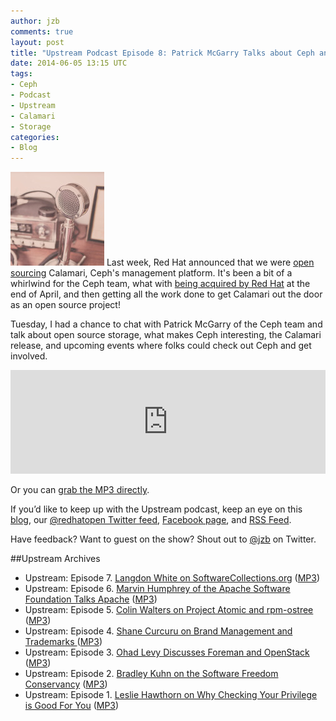```yaml
---
author: jzb
comments: true
layout: post
title: "Upstream Podcast Episode 8: Patrick McGarry Talks about Ceph and Open Sourcing Calamari"
date: 2014-06-05 13:15 UTC
tags:
- Ceph
- Podcast
- Upstream
- Calamari
- Storage
categories:
- Blog
---
```

![](/images/blog/upstream-mic.jpg)
Last week, Red Hat announced that we were [open sourcing](http://ceph.com/community/ceph-calamari-goes-open-source/) Calamari, Ceph's management platform. It's been a bit of a whirlwind for the Ceph team, what with [being acquired by Red Hat](http://ceph.com/community/red-hat-to-acquire-inktank/) at the end of April, and then getting all the work done to get Calamari out the door as an open source project! 

Tuesday, I had a chance to chat with Patrick McGarry of the Ceph team and talk about open source storage, what makes Ceph interesting, the Calamari release, and upcoming events where folks could check out Ceph and get involved.

<iframe width="100%" height="166" scrolling="no" frameborder="no" src="https://w.soundcloud.com/player/?url=https%3A//api.soundcloud.com/tracks/152659222&amp;color=ff5500&amp;auto_play=false&amp;hide_related=false&amp;show_artwork=true&amp;show_comments=true&amp;show_user=true&amp;show_reposts=false"></iframe>

Or you can [grab the MP3 directly](http://upstream.jellycast.com/files/audio/2014-06-03-Patrick.mp3). 

If you’d like to keep up with the Upstream podcast, keep an eye on this [blog](/), our [@redhatopen Twitter feed](https://twitter.com/redhatopen), [Facebook page](https://www.facebook.com/redhatopen), and [RSS Feed](http://upstream.jellycast.com/podcast/feed/2).

Have feedback? Want to guest on the show? Shout out to [@jzb](http://twitter.com/jzb) on Twitter.

##Upstream Archives

* Upstream: Episode 7. [Langdon White on SoftwareCollections.org](/blog/2014/05/upstream-podcast-episode-7-langon-white-on-softwarecollections-org/) ([MP3](http://upstream.jellycast.com/files/audio/2014-05-15-Langdon-White-Upstream.mp3))
* Upstream: Episode 6. [Marvin Humphrey of the Apache Software Foundation Talks Apache](/blog/2014/05/upstream-podcast-episode-6/) ([MP3](http://upstream.jellycast.com/files/audio/2014-05-08-Marvin_Humphrey-Upstream.mp3))
* Upstream: Episode 5. [Colin Walters on Project Atomic and rpm-ostree](/blog/2014/04/upstream-podcast-episode-5-colin-walters-on-project-atomic-and-rpm-ostree/) ([MP3](http://upstream.jellycast.com/files/audio/2014-04-15-Colin.mp3))
* Upstream: Episode 4. [Shane Curcuru on Brand Management and Trademarks ](/blog/2014/04/upstream-podcast-4/) ([MP3](http://upstream.jellycast.com/files/audio/2014-04-08-Shane.mp3))
* Upstream: Episode 3. [Ohad Levy Discusses Foreman and OpenStack ](/blog/2014/04/upstream-podcast-episode-3-ohad-levy-discusses-foreman-and-openstack/) ([MP3](http://upstream.jellycast.com/files/audio/Ohad_Levy_Podcast.mp3))
* Upstream: Episode 2. [Bradley Kuhn on the Software Freedom Conservancy](/blog/2014/03/upstream-episode-2-interview-with-bradley-kuhn/) ([MP3](http://upstream.jellycast.com/files/audio/2014-03-24-Bradley-Kuhn.mp3))
* Upstream: Episode 1. [Leslie Hawthorn on Why Checking Your Privilege is Good For You](/blog/2014/03/new-podcast-and-interview-with-leslie-hawthorn/) ([MP3](http://upstream.jellycast.com/files/audio/2014-03-06-Leslie-Hawthorn.mp3))
